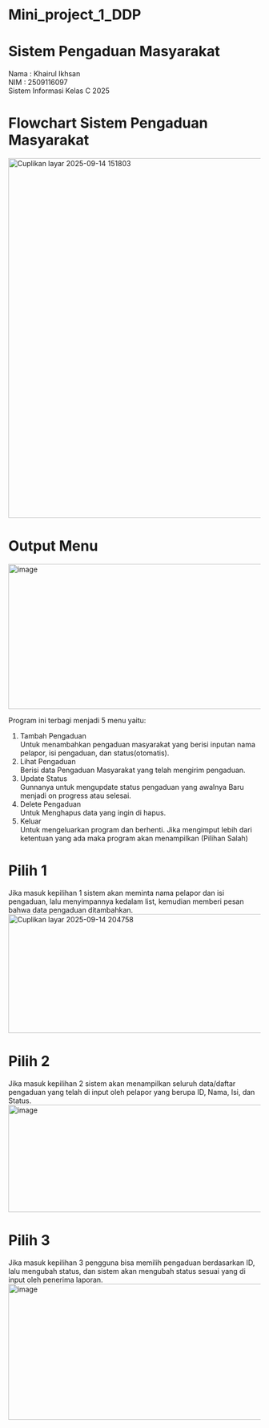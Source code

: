 # Mini_project_1_DDP
# Sistem Pengaduan Masyarakat
Nama : Khairul Ikhsan  
NIM  : 2509116097  
Sistem Informasi Kelas C 2025  

# Flowchart Sistem Pengaduan Masyarakat
<img width="1270" height="717" alt="Cuplikan layar 2025-09-14 151803" src="https://github.com/user-attachments/assets/6df9432a-2da9-436c-b034-f6fdaf7642da" />

# Output Menu
<img width="581" height="289" alt="image" src="https://github.com/user-attachments/assets/3a7a2e72-ae79-452c-9db3-c62f807476b8" />

Program ini terbagi menjadi 5 menu yaitu:
1. Tambah Pengaduan <br> Untuk menambahkan pengaduan masyarakat yang berisi inputan nama pelapor, isi pengaduan, dan status(otomatis).
2. Lihat Pengaduan <br> Berisi data Pengaduan Masyarakat yang telah mengirim pengaduan.  
3. Update Status <br> Gunnanya untuk mengupdate status pengaduan yang awalnya Baru menjadi on progress atau selesai.  
4. Delete Pengaduan <br> Untuk Menghapus data yang ingin di hapus.
5. Keluar <br> Untuk mengeluarkan program dan berhenti.
Jika mengimput lebih dari ketentuan yang ada maka program akan menampilkan (Pilihan Salah)

# Pilih 1
Jika masuk kepilihan 1 sistem akan meminta nama pelapor dan isi pengaduan, lalu menyimpannya kedalam list, kemudian memberi pesan bahwa data pengaduan ditambahkan.
<br> <img width="663" height="237" alt="Cuplikan layar 2025-09-14 204758" src="https://github.com/user-attachments/assets/c21c7392-11a6-4422-807f-6ca6aa78c13d" />

# Pilih 2
Jika masuk kepilihan 2 sistem akan menampilkan seluruh data/daftar pengaduan yang telah di input oleh pelapor yang berupa ID, Nama, Isi, dan Status.
<br><img width="881" height="214" alt="image" src="https://github.com/user-attachments/assets/d57b19a3-e67d-42bc-9ab7-68807d8d3a86" />

# Pilih 3
Jika masuk kepilihan 3 pengguna bisa memilih pengaduan berdasarkan ID, lalu mengubah status, dan sistem akan mengubah status sesuai yang di input oleh penerima laporan.
<br><img width="833" height="271" alt="image" src="https://github.com/user-attachments/assets/e661f029-353e-4ee5-88aa-0600afe09287" />





